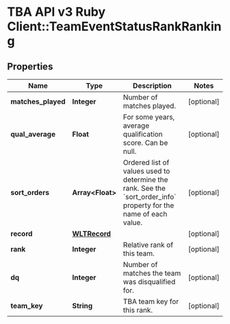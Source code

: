 # TBA API v3 Ruby Client::TeamEventStatusRankRanking

## Properties
Name | Type | Description | Notes
------------ | ------------- | ------------- | -------------
**matches_played** | **Integer** | Number of matches played. | [optional] 
**qual_average** | **Float** | For some years, average qualification score. Can be null. | [optional] 
**sort_orders** | **Array&lt;Float&gt;** | Ordered list of values used to determine the rank. See the &#x60;sort_order_info&#x60; property for the name of each value. | [optional] 
**record** | [**WLTRecord**](WLTRecord.md) |  | [optional] 
**rank** | **Integer** | Relative rank of this team. | [optional] 
**dq** | **Integer** | Number of matches the team was disqualified for. | [optional] 
**team_key** | **String** | TBA team key for this rank. | [optional] 


